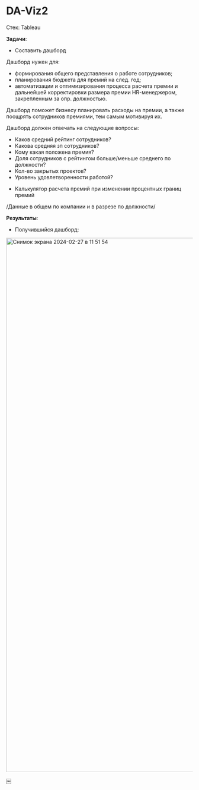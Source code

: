 # DA-Viz2

Стек: Tableau 
 
**Задачи**:
* Составить дашборд

Дашборд нужен для:
- формирования общего представления о работе сотрудников; 
- планирования бюджета для премий на след. год;
- автоматизации и оптимизирования процесса расчета премии и дальнейшей корректировки размера премии HR-менеджером, закрепленным за опр. должностью.

Дашборд поможет бизнесу планировать расходы на премии, а также поощрять сотрудников премиями, тем самым мотивируя их.

Дашборд должен отвечать на следующие вопросы:
- Каков средний рейтинг сотрудников? 
- Какова средняя зп сотрудников?  
- Кому какая положена премия?
- Доля сотрудников с рейтингом больше/меньше среднего по должности? 
- Кол-во закрытых проектов? 
- Уровень удовлетворенности работой?

+ Калькулятор расчета премий при изменении процентных границ премий

/Данные в общем по компании и в разрезе по должности/

**Результаты**: 
* Получившийся дашборд:
<img width="1440" alt="Снимок экрана 2024-02-27 в 11 51 54" src="https://github.com/ekaterina-drozd/DA-Viz2/assets/158583245/8eb655f0-fe59-462b-a772-552c7a499291">


￼
